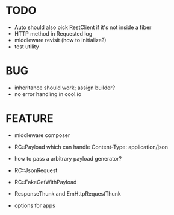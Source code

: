 # TODO

* Auto should also pick RestClient if it's not inside a fiber
* HTTP method in Requested log
* middleware revisit (how to initialize?)
* test utility

# BUG

* inheritance should work; assign builder?
* no error handling in cool.io

# FEATURE

* middleware composer
* RC::Payload which can handle Content-Type: application/json
* how to pass a arbitrary payload generator?
* RC::JsonRequest
* RC::FakeGetWithPayload

* ResponseThunk and EmHttpRequestThunk
* options for apps
